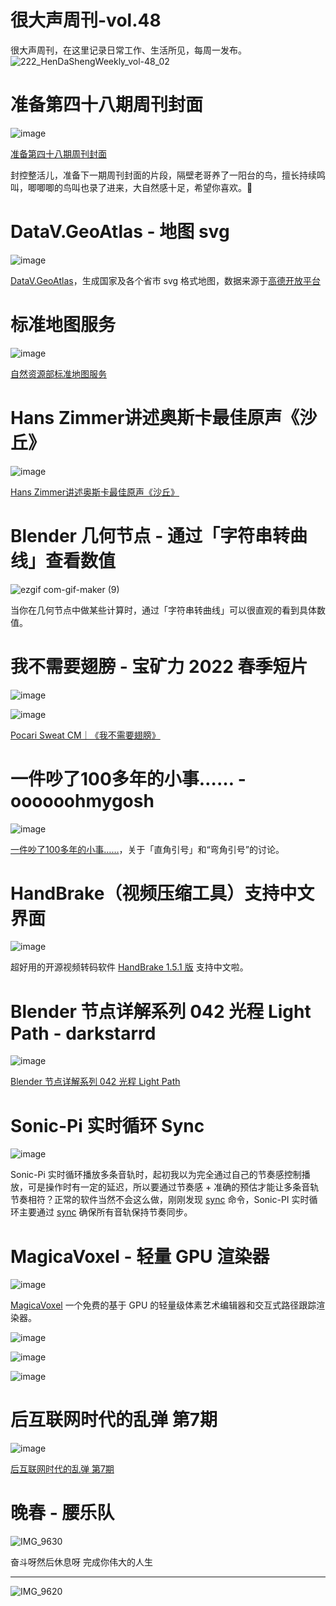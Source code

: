 # 很大声周刊-vol.48
很大声周刊，在这里记录日常工作、生活所见，每周一发布。
 ![222_HenDaShengWeekly_vol-48_02](https://user-images.githubusercontent.com/20842136/162612264-189a534d-a95d-420c-95fa-3e73343049d0.png)

# 准备第四十八期周刊封面
![image](https://user-images.githubusercontent.com/20842136/162624295-2f634ded-763b-4a99-9115-1a80a9fb8d93.png)

[准备第四十八期周刊封面](https://www.bilibili.com/video/BV1RS4y1P7Fe?spm_id_from=333.1007.top_right_bar_window_history.content.click)

封控整活儿，准备下一期周刊封面的片段，隔壁老哥养了一阳台的鸟，擅长持续鸣叫，唧唧唧的鸟叫也录了进来，大自然感十足，希望你喜欢。🤗

# DataV.GeoAtlas - 地图 svg
![image](https://user-images.githubusercontent.com/20842136/162614063-c0e1534e-1e1c-4306-aced-10716a574a0f.png)

[DataV.GeoAtlas](http://datav.aliyun.com/portal/school/atlas/area_selector)，生成国家及各个省市 svg 格式地图，数据来源于[高德开放平台](https://lbs.amap.com/api/webservice/guide/api/district?spm=a2crr.b71357980.area-selector.1.578a26c0HpKuzj)

# 标准地图服务
![image](https://user-images.githubusercontent.com/20842136/162614131-aa055812-902b-4780-be40-708feda96557.png)

[自然资源部标准地图服务](http://bzdt.ch.mnr.gov.cn/download.html?superclassName=%25E4%25B8%25AD%25E5%259B%25BD%25E5%2585%25A8%25E5%259B%25BE)

# Hans Zimmer讲述奥斯卡最佳原声《沙丘》
![image](https://user-images.githubusercontent.com/20842136/162614277-6d65ab71-999f-4175-abc3-f6ef64dd20b1.png)

[Hans Zimmer讲述奥斯卡最佳原声《沙丘》](https://weibo.com/1790316693/LmseKbZh6)

# Blender 几何节点 - 通过「字符串转曲线」查看数值
![ezgif com-gif-maker (9)](https://user-images.githubusercontent.com/20842136/162624221-dbe1e8aa-91cc-4dee-9ee1-398bc8c6cb73.gif)

当你在几何节点中做某些计算时，通过「字符串转曲线」可以很直观的看到具体数值。

# 我不需要翅膀 - 宝矿力 2022 春季短片
![image](https://user-images.githubusercontent.com/20842136/162614414-60d71689-8aa9-46c7-a91b-0e90458ec55a.png)

![image](https://user-images.githubusercontent.com/20842136/162614394-a6ec70de-8c18-4d0b-8da7-ce1f38b6d343.png)

[Pocari Sweat CM｜《我不需要翅膀》](https://www.youtube.com/watch?v=tjufDl8JxlE)

# 一件吵了100多年的小事…… - oooooohmygosh
![image](https://user-images.githubusercontent.com/20842136/162614452-c892a8a1-acd7-437a-81e8-773426747688.png)

[一件吵了100多年的小事……](https://www.bilibili.com/video/BV1GY411E7Jr)，关于「直角引号」和“弯角引号”的讨论。

# HandBrake（视频压缩工具）支持中文界面
![image](https://user-images.githubusercontent.com/20842136/162614557-574e1ff4-72b4-4db7-b713-8925e722eaa4.png)

超好用的开源视频转码软件 [HandBrake 1.5.1 版](https://handbrake.fr/) 支持中文啦。

# Blender 节点详解系列 042 光程 Light Path - darkstarrd
![image](https://user-images.githubusercontent.com/20842136/162614620-a663e899-6f64-43fd-8c0b-171f34fb24f4.png)

[Blender 节点详解系列 042 光程 Light Path](https://www.bilibili.com/video/BV1Ap4y1p7TX?spm_id_from=333.880.my_history.page.click)

# Sonic-Pi 实时循环 Sync
![image](https://user-images.githubusercontent.com/20842136/162614666-3051dcd6-9b8f-4a89-aca3-3e3b4d63789c.png)

Sonic-Pi  实时循环播放多条音轨时，起初我以为完全通过自己的节奏感控制播放，可是操作时有一定的延迟，所以要通过节奏感 + 准确的预估才能让多条音轨节奏相符？正常的软件当然不会这么做，刚刚发现 [sync](https://sonic-pi.net/tutorial.html#:~:text=We%20can%20therefore-,sync,-on%20these%20cues) 命令，Sonic-PI 实时循环主要通过 [sync](https://sonic-pi.net/tutorial.html#:~:text=We%20can%20therefore-,sync,-on%20these%20cues) 确保所有音轨保持节奏同步。

# MagicaVoxel - 轻量 GPU 渲染器
![image](https://user-images.githubusercontent.com/20842136/162614786-101d593b-eefe-406f-8b1a-9c59b6c0c7cf.png)

[MagicaVoxel](https://ephtracy.github.io/#ss-carousel_ss) 一个免费的基于 GPU 的轻量级体素艺术编辑器和交互式路径跟踪渲染器。

![image](https://user-images.githubusercontent.com/20842136/162614802-433399fe-ab04-4452-9340-7edcb881c512.png)

![image](https://user-images.githubusercontent.com/20842136/162614807-e1981609-0c8e-4347-8ae9-ee2046389e61.png)

![image](https://user-images.githubusercontent.com/20842136/162614818-7c1c063a-34be-4492-ab98-40695d8b6e84.png)

# 后互联网时代的乱弹 第7期
![image](https://user-images.githubusercontent.com/20842136/162615138-96f59bd7-d77b-4a0e-9326-1332331ca07c.png)

[后互联网时代的乱弹 第7期](https://www.bilibili.com/video/BV1v44y1V7K7?spm_id_from=444.41.list.card_archive.click)

# 晚春 - 腰乐队
![IMG_9630](https://user-images.githubusercontent.com/20842136/162615090-4ffc4a39-d93b-4bf0-9533-8b28e8f9e57d.JPG)

奋斗呀然后休息呀
完成你伟大的人生

---
![IMG_9620](https://user-images.githubusercontent.com/20842136/162624361-87f3230e-0762-47c2-9ab7-6c24e0f791a0.jpeg)
